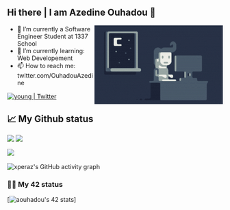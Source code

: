 Hi there  |  I am Azedine Ouhadou 👋
------------------------------------

<img alt="Night Coding" src="https://raw.githubusercontent.com/AVS1508/AVS1508/master/assets/Night-Coding.gif" align="right"/>

- 🔭 I’m currently a Software Engineer Student at 1337 School
- 🌱 I’m currently learning: Web Developement
- 📫 How to reach me: twitter.com/OuhadouAzedine

[<img align="center" alt="young | Twitter" width="38px" src="https://media.discordapp.net/attachments/635278809741918218/965786404942647306/unknown.png" />][twitter]

[twitter]: https://twitter.com/OuhadouAzedine
[linkedin]: https://www.linkedin.com/in/azedineouhadou/

## 📈 My Github status

<p align="left">
  <img width="43%" src="https://awesome-github-stats.azurewebsites.net/user-stats/xperaz?cardType=github&theme=radical" />
  <img width="48%" src="https://github-readme-streak-stats.herokuapp.com/?user=xperaz&theme=radical" />
</p>

<p align="left">
   <img width="40%" src="(https://github-readme-stats.vercel.app/api?username=xperaz&show_icons=true&theme=radical" />
</p>


![xperaz's GitHub activity graph](https://activity-graph.herokuapp.com/graph?username=xperaz&theme=redical)

### 👨‍💻 My 42 status

[![aouhadou's 42 stats](https://badge42.vercel.app/api/v2/cl58hxs4f018809mdgpruzfzc/stats?cursusId=21&coalitionId=74)]
